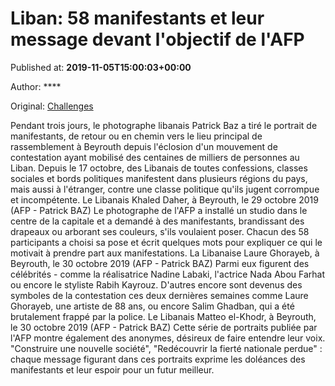
# Liban: 58 manifestants et leur message devant l'objectif de l'AFP

Published at: **2019-11-05T15:00:03+00:00**

Author: ****

Original: [Challenges](https://www.challenges.fr/monde/liban-58-manifestants-et-leur-message-devant-l-objectif-de-l-afp_683253)

Pendant trois jours, le photographe libanais Patrick Baz a tiré le portrait de manifestants, de retour ou en chemin vers le lieu principal de rassemblement à Beyrouth depuis l'éclosion d'un mouvement de contestation ayant mobilisé des centaines de milliers de personnes au Liban.
Depuis le 17 octobre, des Libanais de toutes confessions, classes sociales et bords politiques manifestent dans plusieurs régions du pays, mais aussi à l'étranger, contre une classe politique qu'ils jugent corrompue et incompétente.
Le Libanais Khaled Daher, à Beyrouth, le 29 octobre 2019 (AFP - Patrick BAZ)
Le photographe de l'AFP a installé un studio dans le centre de la capitale et a demandé à des manifestants, brandissant des drapeaux ou arborant ses couleurs, s'ils voulaient poser.
Chacun des 58 participants a choisi sa pose et écrit quelques mots pour expliquer ce qui le motivait à prendre part aux manifestations.
La Libanaise Laure Ghorayeb, à Beyrouth, le 30 octobre 2019 (AFP - Patrick BAZ)
Parmi eux figurent des célébrités - comme la réalisatrice Nadine Labaki, l'actrice Nada Abou Farhat ou encore le styliste Rabih Kayrouz.
D'autres encore sont devenus des symboles de la contestation ces deux dernières semaines comme Laure Ghorayeb, une artiste de 88 ans, ou encore Salim Ghadban, qui a été brutalement frappé par la police.
Le Libanais Matteo el-Khodr, à Beyrouth, le 30 octobre 2019 (AFP - Patrick BAZ)
Cette série de portraits publiée par l'AFP montre également des anonymes, désireux de faire entendre leur voix.
"Construire une nouvelle société", "Redécouvrir la fierté nationale perdue" : chaque message figurant dans ces portraits exprime les doléances des manifestants et leur espoir pour un futur meilleur.
